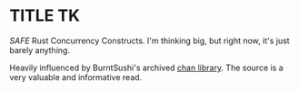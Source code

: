 # TITLE TK
*SAFE* Rust Concurrency Constructs. 
I'm thinking big, but right now, it's just barely anything.

Heavily influenced by BurntSushi's archived [chan library](https://github.com/BurntSushi/chan/).
The source is a very valuable and informative read.